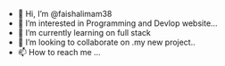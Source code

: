 - 👋 Hi, I’m @faishalimam38
- 👀 I’m interested in Programming and Devlop website...
- 🌱 I’m currently learning on full stack 
- 💞️ I’m looking to collaborate on .my new project..
- 📫 How to reach me ...

<!---
faishalimam38/faishalimam38 is a ✨ special ✨ repository because its `README.md` (this file) appears on your GitHub profile.
You can click the Preview link to take a look at your changes.
--->
